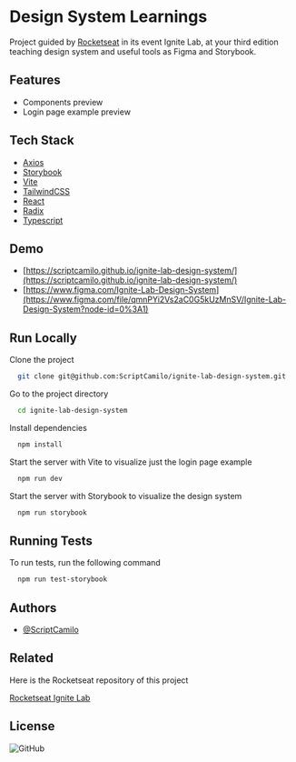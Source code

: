 
# Design System Learnings

Project guided by [Rocketseat](https://www.youtube.com/c/RocketSeat) in its event Ignite Lab, at your third edition teaching 
design system and useful tools as Figma and Storybook.


## Features

- Components preview
- Login page example preview



## Tech Stack

- [Axios](https://axios-http.com/docs/intro)
- [Storybook](https://storybook.js.org)
- [Vite](https://vitejs.dev)
- [TailwindCSS](https://tailwindcss.com)
- [React](https://reactjs.org)
- [Radix](https://www.radix-ui.com)
- [Typescript](https://www.typescriptlang.org)


## Demo

- [https://scriptcamilo.github.io/ignite-lab-design-system/](https://scriptcamilo.github.io/ignite-lab-design-system/)
- [https://www.figma.com/Ignite-Lab-Design-System](https://www.figma.com/file/qmnPYi2Vs2aC0G5kUzMnSV/Ignite-Lab-Design-System?node-id=0%3A1)


## Run Locally

Clone the project

```bash
  git clone git@github.com:ScriptCamilo/ignite-lab-design-system.git
```

Go to the project directory

```bash
  cd ignite-lab-design-system
```

Install dependencies

```bash
  npm install
```

Start the server with Vite to visualize just the login page example

```bash
  npm run dev
```

Start the server with Storybook to visualize the design system

```bash
  npm run storybook
```

## Running Tests

To run tests, run the following command

```bash
  npm run test-storybook
```


## Authors

- [@ScriptCamilo](https://www.github.com/ScriptCamilo)


## Related

Here is the Rocketseat repository of this project

[Rocketseat Ignite Lab](https://github.com/rocketseat-education/ignite-lab-design-system)


## License

![GitHub](https://img.shields.io/github/license/scriptcamilo/ignite-lab-design-system?color=%45)

